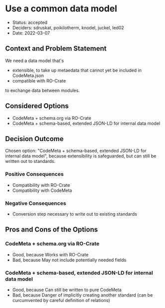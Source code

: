 <!--
SPDX-FileCopyrightText: 2022 German Aerospace Center (DLR), Forschungszentrum Jülich, Helmholtz-Zentrum Dresden-Rossendorf

SPDX-License-Identifier: CC-BY-SA-4.0
-->

# Use a common data model

* Status: accepted
* Deciders: sdruskat, poikilotherm, knodel, juckel, led02
* Date: 2022-03-07

## Context and Problem Statement

We need a data model that's

- extensible, to take up metaedata that cannot yet be included in CodeMeta.json
- compatible with RO-Crate

to exchange data between modules.

## Considered Options

* CodeMeta + schema.org via RO-Crate
* CodeMeta + schema-based, extended JSON-LD for internal data model

## Decision Outcome

Chosen option: "CodeMeta + schema-based, extended JSON-LD for internal data model", because extensibility is safeguarded, but can still be written out to standards.

### Positive Consequences

* Compatibility with RO-Crate
* Compatibility with CodeMeta

### Negative Consequences

* Conversion step necessary to write out to existing standards

## Pros and Cons of the Options

### CodeMeta + schema.org via RO-Crate

* Good, because Works with RO-Crate
* Bad, because May not include potentially needed fields

### CodeMeta + schema-based, extended JSON-LD for internal data model

* Good, because Can still be written to pure CodeMeta
* Bad, because Danger of implicitly creating another standard (can be curcumvented by careful definition of relations)
